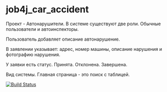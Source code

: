 # job4j_car_accident
Проект - Автонарушители.
В системе существуют две роли. Обычные пользователи и автоинспекторы.

Пользователь добавляет описание автонарушение. 

В заявлении указывает: адрес, номер машины, описание нарушения и фотографию нарушения.

У заявки есть статус. Принята. Отклонена. Завершена.

Вид системы. Главная страница - это поиск с таблицей.

[![Build Status](https://www.travis-ci.com/KirillReal/-job4j_car_accident.svg?branch=master)](https://www.travis-ci.com/KirillReal/job4j_car_accident)